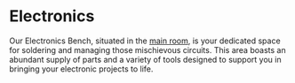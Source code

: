 # Electronics 

Our Electronics Bench, situated in the [main room](main_room.md), is your dedicated space for soldering and managing those mischievous circuits. This area boasts an abundant supply of parts and a variety of tools designed to support you in bringing your electronic projects to life.